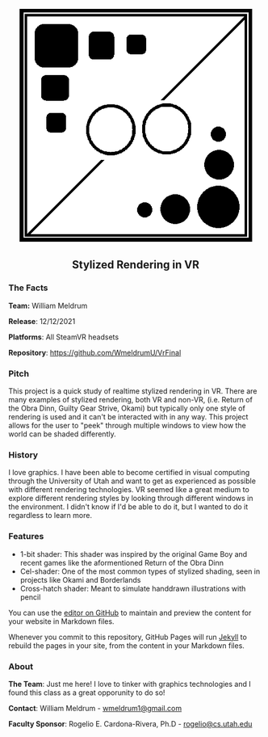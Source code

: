 <p align="center">
  <img src="./Media/VrLogoCropped.png" />
</p>


<h2 align="center"> Stylized Rendering in VR </h2>


### The Facts


**Team:** William Meldrum

**Release**: 12/12/2021

**Platforms**: All SteamVR headsets

**Repository**: https://github.com/WmeldrumU/VrFinal

### Pitch

This project is a quick study of realtime stylized rendering in VR. There are many examples of stylized rendering, both VR and non-VR, (i.e. Return of the Obra Dinn, Guilty Gear Strive, Okami) but typically only one style of rendering is used and it can't be interacted with in any way. This project allows for the user to "peek" through multiple windows to view how the world can be shaded differently. 



### History 

I love graphics. I have been able to become certified in visual computing through the University of Utah and want to get as experienced as possible with different rendering technologies. VR seemed like a great medium to explore different rendering styles by looking through different windows in the environment. I didn't know if I'd be able to do it, but I wanted to do it regardless to learn more. 

### Features

- 1-bit shader: This shader was inspired by the original Game Boy and recent games like the aformentioned Return of the Obra Dinn
- Cel-shader: One of the most common types of stylized shading, seen in projects like Okami and Borderlands
- Cross-hatch shader: Meant to simulate handdrawn illustrations with pencil


You can use the [editor on GitHub](https://github.com/WmeldrumU/VrFinal/edit/gh-pages/index.md) to maintain and preview the content for your website in Markdown files.

Whenever you commit to this repository, GitHub Pages will run [Jekyll](https://jekyllrb.com/) to rebuild the pages in your site, from the content in your Markdown files.

### About

**The Team**: Just me here! I love to tinker with graphics technologies and I found this class as a great opporunity to do so!

**Contact**: William Meldrum - wmeldrum1@gmail.com

**Faculty Sponsor**: Rogelio E. Cardona-Rivera, Ph.D - rogelio@cs.utah.edu


<!--
### Markdown

Markdown is a lightweight and easy-to-use syntax for styling your writing. It includes conventions for

```markdown
Syntax highlighted code block

# Header 1
## Header 2
### Header 3

- Bulleted
- List

1. Numbered
2. List

**Bold** and _Italic_ and `Code` text

[Link](url) and ![Image](src)
```

For more details see [Basic writing and formatting syntax](https://docs.github.com/en/github/writing-on-github/getting-started-with-writing-and-formatting-on-github/basic-writing-and-formatting-syntax).

### Jekyll Themes

Your Pages site will use the layout and styles from the Jekyll theme you have selected in your [repository settings](https://github.com/WmeldrumU/VrFinal/settings/pages). The name of this theme is saved in the Jekyll `_config.yml` configuration file.

### Support or Contact

Having trouble with Pages? Check out our [documentation](https://docs.github.com/categories/github-pages-basics/) or [contact support](https://support.github.com/contact) and we’ll help you sort it out.
